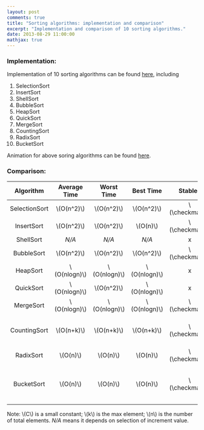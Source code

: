 ```yaml
---
layout: post
comments: true
title: "Sorting algorithms: implementation and comparison"
excerpt: "Implementation and comparison of 10 sorting algorithms."
date: 2013-08-29 11:00:00
mathjax: true
---
```


<!-- add TOC here -->
<div id="genTocHere"></div>

### Implementation:
Implementation of 10 sorting algorithms can be found [here](https://bitbucket.org/herohuyongtao/files/src/tip/files/cplusplus/Sorting.cpp), including

1. SelectionSort
2. InsertSort
3. ShellSort
4. BubbleSort
5. HeapSort
6. QuickSort
7. MergeSort
8. CountingSort
9. RadixSort
10. BucketSort

Animation for above soring algorithms can be found [here](http://www.cs.usfca.edu/~galles/visualization/Algorithms.html).

### Comparison:
| Algorithm | Average Time | Worst Time | Best Time | Stable? | Auxiliary Space | Constraints |
|:--------:|:--------:|:--------:|:--------:|:--------:|:--------:|:--------:|
| SelectionSort	| \\(O(n^2)\\)	| \\(O(n^2)\\)	| \\(O(n^2)\\)	| \\(\checkmark\\)	| \\(C\\)	| |
| InsertSort	| \\(O(n^2)\\)	| \\(O(n^2)\\)	| \\(O(n)\\)	| \\(\checkmark\\)	| \\(C\\)	| |
| ShellSort	| *N/A*	| *N/A*	| *N/A*	| x	| \\(C\\) | | 	
| BubbleSort	| \\(O(n^2)\\)	| \\(O(n^2)\\)	| \\(O(n^2)\\)	| \\(\checkmark\\)	| \\(C\\)	| |
| HeapSort	| \\(O(nlogn)\\)	| \\(O(nlogn)\\)	| \\(O(nlogn)\\)	| x	| \\(C\\)	| |
| QuickSort	| \\(O(nlogn)\\)	| \\(O(n^2)\\)	| \\(O(nlogn)\\)	| x	| \\(C\\)	| |
| MergeSort	| \\(O(nlogn)\\)	| \\(O(nlogn)\\)	| \\(O(nlogn)\\)	| \\(\checkmark\\)	| \\(n\\)	| |
| CountingSort	| \\(O(n+k)\\)	| \\(O(n+k)\\)	| \\(O(n+k)\\)	| \\(\checkmark\\)	| \\(n+k+C\\)	| non-negative and within some range|
| RadixSort	| \\(O(n)\\)	| \\(O(n)\\)	| \\(O(n)\\)	| \\(\checkmark\\)	| \\(n+k+C\\)	| non-negative|
| BucketSort	| \\(O(n)\\)	| \\(O(n)\\)	| \\(O(n)\\)	| \\(\checkmark\\)	| \\(2n+C\\)	| elements distribute in buckets evenly and independent |

Note: \\(C\\) is a small constant; \\(k\\) is the max element; \\(n\\) is the number of total elements. *N/A* means it depends on selection of increment value.
